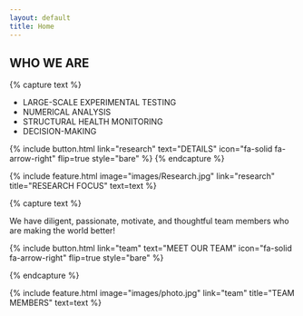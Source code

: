 ```yaml
---
layout: default
title: Home
---
```


## WHO WE ARE

{% capture text %}
<ul class="custom-list">
  <li>LARGE-SCALE EXPERIMENTAL TESTING</li>
  <li>NUMERICAL ANALYSIS</li>
  <li>STRUCTURAL HEALTH MONITORING</li>
  <li>DECISION-MAKING</li>
</ul>

{%
  include button.html
  link="research"
  text="DETAILS"
  icon="fa-solid fa-arrow-right"
  flip=true
  style="bare"
%}
{% endcapture %}

{%
  include feature.html
  image="images/Research.jpg"
  link="research"
  title="RESEARCH FOCUS"
  text=text
%}

{% capture text %}

We have diligent, passionate, motivate, and thoughtful team members who are making the world better! 

{%
  include button.html
  link="team"
  text="MEET OUR TEAM"
  icon="fa-solid fa-arrow-right"
  flip=true
  style="bare"
%}

{% endcapture %}

{%
  include feature.html
  image="images/photo.jpg"
  link="team"
  title="TEAM MEMBERS"
  text=text
%}
